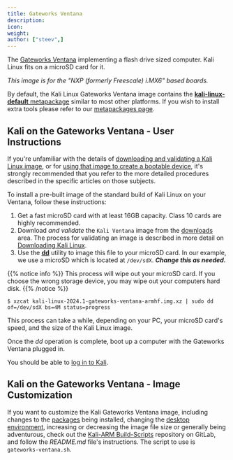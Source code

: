 ```yaml
---
title: Gateworks Ventana
description:
icon:
weight:
author: ["steev",]
---
```


The [Gateworks Ventana](https://www.gateworks.com/products/industrial-single-board-computers/imx6-single-board-computer-gateworks-ventana-family/) implementing a flash drive sized computer. Kali Linux fits on a microSD card for it.

_This image is for the "NXP (formerly Freescale) i.MX6" based boards._

By default, the Kali Linux Gateworks Ventana image contains the [**kali-linux-default** metapackage](/docs/general-use/metapackages/) similar to most other platforms. If you wish to install extra tools please refer to our [metapackages page](/docs/general-use/metapackages/).

 <!-- @steev: TODO: This is a community contributed image, so find out which specific ventana this is for as they have a number of them. -->

## Kali on the Gateworks Ventana - User Instructions

If you're unfamiliar with the details of [downloading and validating a Kali Linux image](/docs/introduction/download-official-kali-linux-images/), or for [using that image to create a bootable device](/docs/usb/live-usb-install-with-windows/), it's strongly recommended that you refer to the more detailed procedures described in the specific articles on those subjects.

To install a pre-built image of the standard build of Kali Linux on your Ventana, follow these instructions:

1. Get a fast microSD card with at least 16GB capacity. Class 10 cards are highly recommended.
2. Download _and validate_ the `Kali Ventana` image from the [downloads](/get-kali/) area. The process for validating an image is described in more detail on [Downloading Kali Linux](/docs/introduction/download-official-kali-linux-images/).
3. Use the **[dd](https://manpages.debian.org/testing/coreutils/dd.1.en.html)** utility to image this file to your microSD card. In our example, we use a microSD which is located at `/dev/sdX`. **_Change this as needed._**

{{% notice info %}}
This process will wipe out your microSD card. If you choose the wrong storage device, you may wipe out your computers hard disk.
{{% /notice %}}

```console
$ xzcat kali-linux-2024.1-gateworks-ventana-armhf.img.xz | sudo dd of=/dev/sdX bs=4M status=progress
```

This process can take a while, depending on your PC, your microSD card's speed, and the size of the Kali Linux image.

Once the _dd_ operation is complete, boot up a computer with the Gateworks Ventana plugged in.

You should be able to [log in to Kali](/docs/introduction/default-credentials/).

## Kali on the Gateworks Ventana - Image Customization

If you want to customize the Kali Gateworks Ventana image, including changes to the [packages](/docs/general-use/metapackages/) being installed, changing the [desktop environment](/docs/general-use/switching-desktop-environments/), increasing or decreasing the image file size or generally being adventurous, check out the [Kali-ARM Build-Scripts](https://gitlab.com/kalilinux/build-scripts/kali-arm) repository on GitLab, and follow the _README.md_ file's instructions. The script to use is `gateworks-ventana.sh`.
